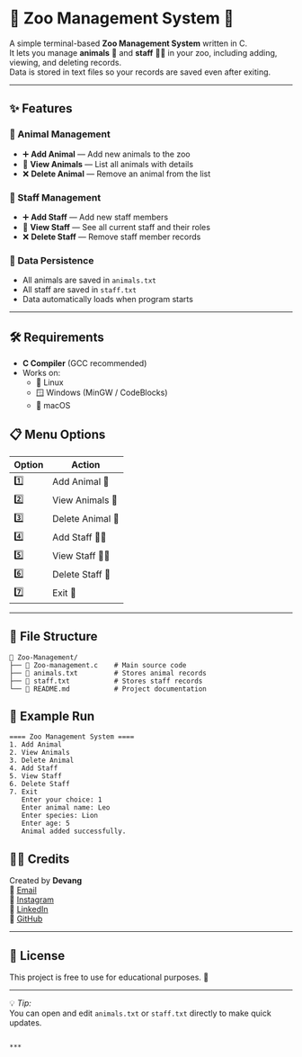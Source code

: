 # 🦁 Zoo Management System 🐯

A simple terminal-based **Zoo Management System** written in C.  
It lets you manage **animals** 🐼 and **staff** 👩‍🌾 in your zoo, including adding, viewing, and deleting records.  
Data is stored in text files so your records are saved even after exiting.

---

## ✨ Features

### 🐾 Animal Management
- ➕ **Add Animal** — Add new animals to the zoo
- 📜 **View Animals** — List all animals with details
- ❌ **Delete Animal** — Remove an animal from the list

### 👷 Staff Management
- ➕ **Add Staff** — Add new staff members
- 📜 **View Staff** — See all current staff and their roles
- ❌ **Delete Staff** — Remove staff member records

### 💾 Data Persistence
- All animals are saved in `animals.txt`
- All staff are saved in `staff.txt`
- Data automatically loads when program starts

---

## 🛠️ Requirements

- **C Compiler** (GCC recommended)
- Works on:
  - 🐧 Linux
  - 🪟 Windows (MinGW / CodeBlocks)
  - 🍏 macOS

## 📋 Menu Options

| Option | Action |
|--------|--------|
| 1️⃣ | Add Animal 🦒 |
| 2️⃣ | View Animals 🐘 |
| 3️⃣ | Delete Animal 🐍 |
| 4️⃣ | Add Staff 👩‍🔧 |
| 5️⃣ | View Staff 👨‍🌾 |
| 6️⃣ | Delete Staff 🚪 |
| 7️⃣ | Exit 💾 |

---

## 📂 File Structure

```
📁 Zoo-Management/
├── 📄 Zoo-management.c    # Main source code
├── 📄 animals.txt         # Stores animal records
├── 📄 staff.txt           # Stores staff records
└── 📄 README.md           # Project documentation
```
## 🧠 Example Run
```
==== Zoo Management System ====
1. Add Animal
2. View Animals
3. Delete Animal
4. Add Staff
5. View Staff
6. Delete Staff
7. Exit
   Enter your choice: 1
   Enter animal name: Leo
   Enter species: Lion
   Enter age: 5
   Animal added successfully.
```


## 🙋‍♂️ Credits

Created by **Devang**  
📧 [Email](mailto:devangkumarprajapati1908@gmail.com)  
📸 [Instagram](https://www.instagram.com/dev_daksh__/)  
💼 [LinkedIn](https://www.linkedin.com/in/devang-kumar-prajapati-1908/)  
🐙 [GitHub](https://github.com/Devangdaksh)

---

## 📜 License

This project is free to use for educational purposes. 📝

---

💡 *Tip:*  
You can open and edit `animals.txt` or `staff.txt` directly to make quick updates.
```

***
